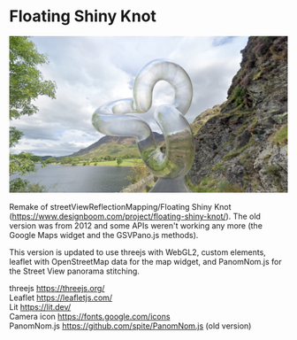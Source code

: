 # Floating Shiny Knot

[<img src="poster.jpg">](https://spite.github.io/FloatingShinyKnot/)

Remake of streetViewReflectionMapping/Floating Shiny Knot (https://www.designboom.com/project/floating-shiny-knot/). The old version was from 2012 and some APIs weren't working any more (the Google Maps widget and the GSVPano.js methods).

This version is updated to use threejs with WebGL2, custom elements, leaflet with OpenStreetMap data for the map widget, and PanomNom.js for the Street View panorama stitching. 
 
 threejs https://threejs.org/  
 Leaflet https://leafletjs.com/  
 Lit https://lit.dev/  
 Camera icon https://fonts.google.com/icons  
 PanomNom.js https://github.com/spite/PanomNom.js (old version)
